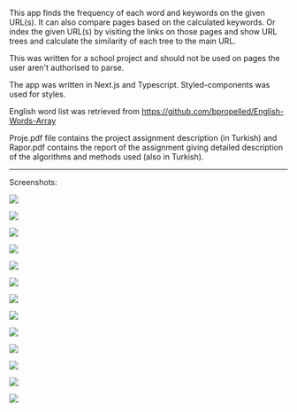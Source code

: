 This app finds the frequency of each word and keywords on the given URL(s). It can also compare pages based on the calculated keywords. Or index the given URL(s) by visiting the links on those pages and show URL trees and calculate the similarity of each tree to the main URL.


This was written for a school project and should not be used on pages the user aren't authorised to parse.


The app was written in Next.js and Typescript. Styled-components was used for styles.


English word list was retrieved from https://github.com/bpropelled/English-Words-Array


Proje.pdf file contains the project assignment description (in Turkish) and Rapor.pdf contains the report of the assignment giving detailed description of the algorithms and methods used (also in Turkish).


-------------------------------------


Screenshots:


![](https://github.com/Huseyin-Yilmaz-98/web-indexer/blob/main/screenshots/0.jpg?raw=true)


![](https://github.com/Huseyin-Yilmaz-98/web-indexer/blob/main/screenshots/1.jpg?raw=true)


![](https://github.com/Huseyin-Yilmaz-98/web-indexer/blob/main/screenshots/2.jpg?raw=true)


![](https://github.com/Huseyin-Yilmaz-98/web-indexer/blob/main/screenshots/3.jpg?raw=true)


![](https://github.com/Huseyin-Yilmaz-98/web-indexer/blob/main/screenshots/4.jpg?raw=true)


![](https://github.com/Huseyin-Yilmaz-98/web-indexer/blob/main/screenshots/5.jpg?raw=true)


![](https://github.com/Huseyin-Yilmaz-98/web-indexer/blob/main/screenshots/6.jpg?raw=true)


![](https://github.com/Huseyin-Yilmaz-98/web-indexer/blob/main/screenshots/7.jpg?raw=true)


![](https://github.com/Huseyin-Yilmaz-98/web-indexer/blob/main/screenshots/8.jpg?raw=true)


![](https://github.com/Huseyin-Yilmaz-98/web-indexer/blob/main/screenshots/9.jpg?raw=true)


![](https://github.com/Huseyin-Yilmaz-98/web-indexer/blob/main/screenshots/10.jpg?raw=true)


![](https://github.com/Huseyin-Yilmaz-98/web-indexer/blob/main/screenshots/11.jpg?raw=true)


![](https://github.com/Huseyin-Yilmaz-98/web-indexer/blob/main/screenshots/12.jpg?raw=true)